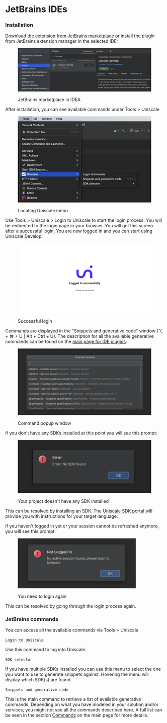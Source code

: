 # JetBrains IDEs

### Installation

[Download the extension from JetBrains marketplace](https://plugins.jetbrains.com/plugin/24665-uniscale-develop) or install the plugin from JetBrains extension manager in the selected IDE:

<div align="left">

<figure><img src="../../../.gitbook/assets/Screenshot 2024-06-25 at 12.18.20.png" alt=""><figcaption><p>JetBrains marketplace in IDEA</p></figcaption></figure>

</div>

After installation, you can see available commands under Tools > Uniscale

<div align="left">

<figure><img src="../../../.gitbook/assets/Screenshot 2024-06-25 at 12.26.09.png" alt=""><figcaption><p>Locating Uniscale menu</p></figcaption></figure>

</div>

Use Tools > Uniscale > Login to Uniscale to start the login process. You will be redirected to the login page in your browser. You will get this screen after a successful login. You are now logged in and you can start using Uniscale Develop:

<div align="left">

<figure><img src="../../../.gitbook/assets/image (9) (2).png" alt=""><figcaption><p>Successful login</p></figcaption></figure>

</div>

Commands are displayed in the "Snippets and generative code" window (⌥ + ⌘ + U | Alt + Ctrl + U). The description for all the available generative commands can be found on the [main page for IDE plugins](./):

<div align="left">

<figure><img src="../../../.gitbook/assets/Screenshot 2024-06-25 at 13.01.18.png" alt=""><figcaption><p>Command popup window</p></figcaption></figure>

</div>

If you don't have any SDKs installed at this point you will see this prompt:

<div align="left">

<figure><img src="../../../.gitbook/assets/Screenshot 2024-06-25 at 13.10.47.png" alt=""><figcaption><p>Your project doesn't have any SDK installed</p></figcaption></figure>

</div>

This can be resolved by installing an SDK. The [Uniscale SDK portal ](../sdk-portal-overview.md)will provide you with instructions for your target language.

If you haven't logged in yet or your session cannot be refreshed anymore, you will see this prompt:

<div align="left">

<figure><img src="../../../.gitbook/assets/Screenshot 2024-06-25 at 13.43.33.png" alt="" width="375"><figcaption><p>You need to login again</p></figcaption></figure>

</div>

This can be resolved by going through the login process again.



### JetBrains commands

You can access all the available commands via Tools > Uniscale

`Login to Uniscale`

Use this command to log into Uniscale.

`SDK selector`

If you have multiple SDKs installed you can use this menu to select the one you want to use to generate snippets against. Hovering the menu will display which SDK(s) are found.

`Snippets and generative code`

This is the main command to retrieve a list of available generative commands. Depending on what you have modeled in your solution and/or services, you might not see all the commands described here. A full list can be seen in the section [Commands](./#commands) on the main page for more details.
